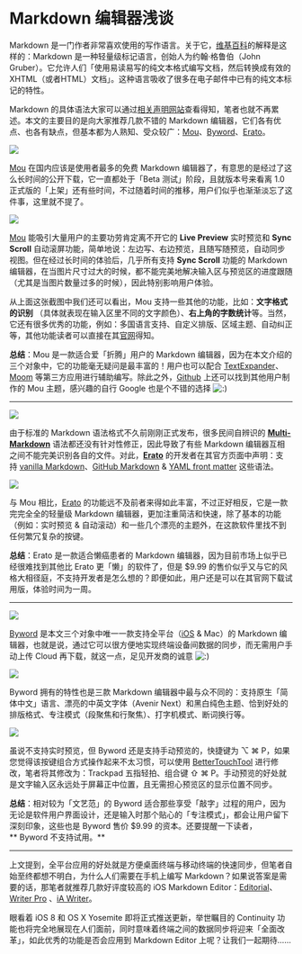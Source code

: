 # Markdown 编辑器浅谈

Markdown 是一门作者非常喜欢使用的写作语言。关于它，[维基百科](http://zh.wikipedia.org/wiki/Markdown)的解释是这样的：Markdown 是一种轻量级标记语言，创始人为约翰·格鲁伯（John Gruber）。它允许人们「使用易读易写的纯文本格式编写文档，然后转换成有效的XHTML（或者HTML）文档」。这种语言吸收了很多在电子邮件中已有的纯文本标记的特性。

Markdown 的具体语法大家可以通过[相关声明网站](http://markdown.tw/)查看得知，笔者也就不再累述。本文的主要目的是向大家推荐几款不错的 Markdown 编辑器，它们各有优点、也各有缺点，但基本都为人熟知、受众较广：[Mou](http://25.io/mou/)、[Byword](http://bywordapp.com/)、[Erato](https://itunes.apple.com/us/app/erato-markdown-text-editor/id658913051?mt=12)。

![](http://7q5cfr.com1.z0.glb.clouddn.com/@/Markdown/md1.png)

[Mou](http://www.waerfa.com/mow-the-perfect-markdown-editor) 在国内应该是使用者最多的免费 Markdown 编辑器了，有意思的是经过了这么长时间的公开下载，它一直都处于「Beta 测试」阶段，且就版本号来看离 1.0 正式版的「上架」还有些时间，不过随着时间的推移，用户们似乎也渐渐淡忘了这件事，这里就不提了。

![](http://7q5cfr.com1.z0.glb.clouddn.com/@/Markdown/md2.png)

[Mou](http://25.io/mou/) 能吸引大量用户的主要功劳肯定离不开它的 **Live Preview** 实时预览和 **Sync Scroll** 自动滚屏功能，简单地说：左边写、右边预览，且随写随预览，自动同步视图。但在经过长时间的体验后，几乎所有支持 **Sync Scroll** 功能的 Markdown 编辑器，在当图片尺寸过大的时候，都不能完美地解决输入区与预览区的进度跟随（尤其是当图片数量过多的时候），因此特别影响用户体验。

从上面这张截图中我们还可以看出，Mou 支持一些其他的功能，比如：**文字格式的识别** （具体就表现在输入区里不同的文字颜色）、**右上角的字数统计**等。当然，它还有很多优秀的功能，例如：多国语言支持、自定义排版、区域主题、自动纠正等，其他功能读者可以直接在其[官网](http://25.io/mou/)得知。

**总结**：Mou 是一款适合爱「折腾」用户的 Markdown 编辑器，因为在本文介绍的三个对象中，它的功能毫无疑问是最丰富的！用户也可以配合 [TextExpander](http://www.waerfa.com/text-expander-deep-review-whether-to-worth-for-buying)、[Moom](http://www.waerfa.com/deep-review-for-moom) 等第三方应用进行辅助编写。除此之外，[Github](https://github.com/search?utf8=%E2%9C%93&q=mou) 上还可以找到其他用户制作的 Mou 主题，感兴趣的自行 Google 也是个不错的选择 ![:)](http://www.waerfa.com/wp-content/themes/d9/img/smilies/icon_smile.gif)

* * *

![](http://7q5cfr.com1.z0.glb.clouddn.com/@/Markdown/md3.png)

由于标准的 Markdown 语法格式不久前刚刚正式发布，很多民间自辨识的 **[Multi-Markdown](http://fletcherpenney.net/multimarkdown/)** 语法都还没有针对性修正，因此导致了有些 Markdown 编辑器互相之间不能完美识别各自的文件。对此，**[Erato](http://9muses.se/erato/)** 的开发者在其官方页面中声明：支持 [vanilla Markdown](http://daringfireball.net/projects/markdown/syntax)、[GitHub Markdown](https://help.github.com/articles/github-flavored-markdown) & [YAML front matter](http://jekyllrb.com/docs/frontmatter/) 这些语法。

![](http://7q5cfr.com1.z0.glb.clouddn.com/@/Markdown/md4.png)

与 Mou 相比，[Erato](http://9muses.se/erato/) 的功能远不及前者来得如此丰富，不过正好相反，它是一款完完全全的轻量级 Markdown 编辑器，更加注重简洁和快速，除了基本的功能（例如：实时预览 & 自动滚动）和一些几个漂亮的主题外，在这款软件里找不到任何繁冗复杂的按键。

**总结**：Erato 是一款适合懒癌患者的 Markdown 编辑器，因为目前市场上似乎已经很难找到其他比 Erato 更「懒」的软件了，但是 $9.99 的售价似乎又与它的风格大相径庭，不支持开发者是怎么想的？即便如此，用户还是可以在其官网下载试用版，体验时间为一周。

* * *

![](http://7q5cfr.com1.z0.glb.clouddn.com/@/Markdown/md5.png)

[Byword](http://bywordapp.com/) 是本文三个对象中唯一一款支持全平台（[iOS](https://itunes.apple.com/app/byword/id482063361?mt=8) & Mac）的 Markdown 编辑器，也就是说，通过它可以很方便地实现终端设备间数据的同步，而无需用户手动上传 Cloud 再下载，就这一点，足见开发商的诚意 ![:)](http://www.waerfa.com/wp-content/themes/d9/img/smilies/icon_smile.gif)

![](http://7q5cfr.com1.z0.glb.clouddn.com/@/Markdown/md6.png)

Byword 拥有的特性也是三款 Markdown 编辑器中最与众不同的：支持原生「简体中文」语言、漂亮的中英文字体（Avenir Next）和黑白纯色主题、恰到好处的排版格式、专注模式（段聚焦和行聚焦）、打字机模式、断词换行等。

![](http://7q5cfr.com1.z0.glb.clouddn.com/@/Markdown/md7.png)

虽说不支持实时预览，但 Byword 还是支持手动预览的，快捷键为 ⌥ ⌘ P，如果您觉得该按键组合方式操作起来不太习惯，可以使用 [BetterTouchTool](http://www.waerfa.com/36-best-window-management-tools-for-mac-os-x) 进行修改，笔者将其修改为：Trackpad 五指轻拍、组合键 ⇧ ⌘ P。手动预览的好处就是文字输入区永远处于屏幕正中位置，且无需担心预览区的显示位置不同步。

**总结**：相对较为「文艺范」的 Byword 适合那些享受「敲字」过程的用户，因为无论是软件用户界面设计，还是输入时那个贴心的「专注模式」，都会让用户留下深刻印象，这些也是 Byword 售价 $9.99 的资本。还要提醒一下读者，** Byword 不支持试用。**

* * *

上文提到，全平台应用的好处就是方便桌面终端与移动终端的快速同步，但笔者自始至终都想不明白，为什么人们需要在手机上编写 Markdown？如果说答案是需要的话，那笔者就推荐几款好评度较高的 iOS Markdown Editor：[Editorial](http://omz-software.com/editorial/)、[Writer Pro](http://writer.pro/) 、[iA Writer](http://www.iawriter.com/mac/)。

眼看着 iOS 8 和 OS X Yosemite 即将正式推送更新，举世瞩目的 Continuity 功能也将完全地展现在人们面前，同时意味着终端之间的数据同步将迎来「全面改革」，如此优秀的功能是否会应用到 Markdown Editor 上呢？让我们一起期待……
